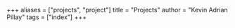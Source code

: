 +++
aliases = ["projects", "project"]
title = "Projects"
author = "Kevin Adrian Pillay"
tags = ["index"]
+++
